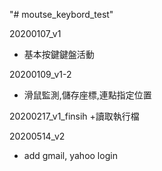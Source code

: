 "# moutse_keybord_test" 

20200107_v1 
+ 基本按鍵鍵盤活動

20200109_v1-2
+ 滑鼠監測,儲存座標,連點指定位置

20200217_v1_finsih
+讀取執行檔

20200514_v2
+ add gmail, yahoo login
